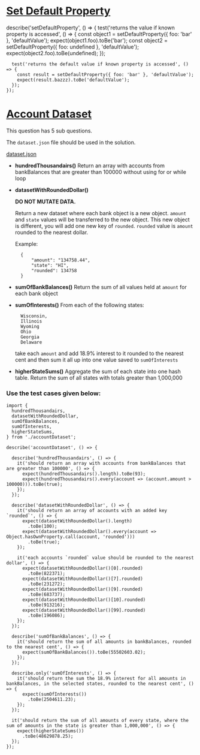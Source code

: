 # [Set Default Property](https://www.notion.so/Set-Default-Property-722e79e71d504d208f14f15a81a26408)
describe('setDefaultProperty', () => {
      test('returns the value if known property is accessed', () => {
        const object1 = setDefaultProperty({ foo: 'bar' }, 'defaultValue');
        expect(object1.foo).toBe('bar');
        const object2 = setDefaultProperty({ foo: undefined }, 'defaultValue');
        expect(object2.foo).toBe(undefined);
      });
    
      test('returns the default value if known property is accessed', () => {
        const result = setDefaultProperty({ foo: 'bar' }, 'defaultValue');
        expect(result.bazzz).toBe('defaultValue');
      });
    });

# [Account Dataset](https://www.notion.so/Account-Dataset-e9ebf8bffa9048efa4d934312f0e026d)
This question has 5 sub questions.

The `dataset.json` file should be used in the solution.

[dataset.json](https://s3-us-west-2.amazonaws.com/secure.notion-static.com/1560487e-a45e-4a5e-997a-c5e9e1d548c7/dataset.json)

- **hundredThousandairs()**
Return an array with accounts from bankBalances that are
greater than 100000 without using for or while loop
- **datasetWithRoundedDollar()**

    **DO NOT MUTATE DATA.**

    Return a new dataset where each bank object is a new object. `amount` and `state` values will be transferred to the new object. This new object is different, you will add one new key of `rounded`. `rounded` value is `amount` rounded to the nearest dollar.

    Example:

        {
            "amount": "134758.44",
            "state": "HI",
            "rounded": 134758
        }

- **sumOfBankBalances()**
Return the sum of all values held at `amount` for each bank object
- **sumOfInterests()**
From each of the following states:

        Wisconsin,
        Illinois
        Wyoming
        Ohio
        Georgia
        Delaware

    take each `amount` and add 18.9% interest to it rounded to the nearest cent and then sum it all up into one value saved to `sumOfInterests`

- **higherStateSums()**
Aggregate the sum of each state into one hash table. Return the sum of all states with totals greater than 1,000,000

### Use the test cases given below:

    import {
      hundredThousandairs,
      datasetWithRoundedDollar,
      sumOfBankBalances,
      sumOfInterests,
      higherStateSums,
    } from './accountDataset';
    
    describe('accountDataset', () => {
    
      describe('hundredThousandairs', () => {
        it('should return an array with accounts from bankBalances that are greater than 100000', () => {
          expect(hundredThousandairs().length).toBe(93);
          expect(hundredThousandairs().every(account => (account.amount > 100000))).toBe(true);
        });
      });
    
      describe('datasetWithRoundedDollar', () => {
        it('should return an array of accounts with an added key `rounded`', () => {
          expect(datasetWithRoundedDollar().length)
            .toBe(100);
          expect(datasetWithRoundedDollar().every(account => Object.hasOwnProperty.call(account, 'rounded')))
            .toBe(true);
        });
    
        it('each accounts `rounded` value should be rounded to the nearest dollar', () => {
          expect(datasetWithRoundedDollar()[0].rounded)
            .toBe(822371);
          expect(datasetWithRoundedDollar()[7].rounded)
            .toBe(231272);
          expect(datasetWithRoundedDollar()[9].rounded)
            .toBe(683737);
          expect(datasetWithRoundedDollar()[10].rounded)
            .toBe(913216);
          expect(datasetWithRoundedDollar()[99].rounded)
            .toBe(196086);
        });
      });
    
      describe('sumOfBankBalances', () => {
        it('should return the sum of all amounts in bankBalances, rounded to the nearest cent', () => {
          expect(sumOfBankBalances()).toBe(55502603.02);
        });
      });
    
      describe.only('sumOfInterests', () => {
        it('should return the sum the 18.9% interest for all amounts in bankBalances, in the selected states, rounded to the nearest cent', () => {
          expect(sumOfInterests())
            .toBe(2504611.23);
        });
      });
    
      it('should return the sum of all amounts of every state, where the sum of amounts in the state is greater than 1,000,000', () => {
        expect(higherStateSums())
          .toBe(48629878.25);
      });
    });
